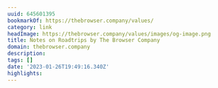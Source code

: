 ```yaml
---
uuid: 645601395
bookmarkOf: https://thebrowser.company/values/
category: link
headImage: https://thebrowser.company/values/images/og-image.png
title: Notes on Roadtrips by The Browser Company
domain: thebrowser.company
description:
tags: []
date: '2023-01-26T19:49:16.340Z'
highlights:
---
```




